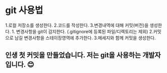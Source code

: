 # git 사용법

1.로컬 저장소를 생성한다.
2.코드를 작성한다.
3.변경내역에 대해 커밋(버전)을 생성한다.
     1. 변경사항을 git이 감지한다. (.gitignore에 등록된 파일/디렉토리는 제외)
     2.커밋으로 남길 변경사항을 스테이징영역에 추가한다.
     3.메세지와 함께 커밋을 생성한다.


## 인생 첫 커밋을 만들었습니다. 저는 git을 사용하는 개발자 입니다. 😊
